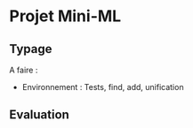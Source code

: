 
# Projet Mini-ML

## Typage
   A faire :
   * Environnement : Tests, find, add, unification

## Evaluation